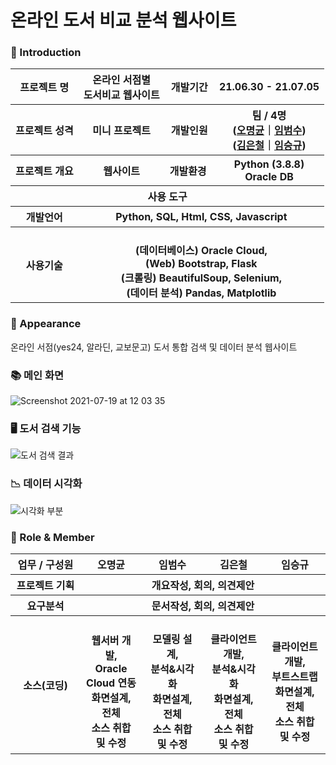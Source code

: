 # 온라인 도서 비교 분석 웹사이트



### 👋 Introduction

<table>
    <tr>
        <th>프로젝트 명 </th>
        <th>온라인 서점별 <br>도서비교 웹사이트</th>
        <th>개발기간</th>
        <th>21.06.30 - 21.07.05</th>
    </tr>
    <tr>
        <th>프로젝트 성격</th>
        <th>미니 프로젝트</th>
        <th>개발인원</th>
        <th>팀 / 4명<br>
          (<a href="https://github.com/ropering">오명균</a>｜<a href="https://github.com/BeomSu-Lim">임범수</a>) <br>
          (<a href="https://ad4613.tistory.com/">김은철</a>｜<a href="https://github.com/sir8080">임승규</a>)
      </th>
    </tr>
      <tr>
        <th>프로젝트 개요</th>
        <th>웹사이트</th>
        <th>개발환경&nbsp;</th>
        <th>Python (3.8.8)  <br> Oracle DB </th>
    </tr>
    <tr>
        <th colspan="5">사용 도구</th>
    </tr>  
    <tr>
        <th>개발언어</th>
        <th colspan="3">Python, SQL, Html, CSS, Javascript</th>
    </tr>
    <tr>
        <th>사용기술</th>
        <th colspan="3">
            <br> (데이터베이스) Oracle Cloud,  
            <br> (Web) Bootstrap, Flask
            <br> (크롤링) BeautifulSoup, Selenium, 
            <br> (데이터 분석) Pandas, Matplotlib
        </th>
    </tr>
</table>

### 📼 Appearance
온라인 서점(yes24, 알라딘, 교보문고) 도서 통합 검색 및 데이터 분석 웹사이트


 ### 📚 메인 화면
![Screenshot 2021-07-19 at 12 03 35](https://user-images.githubusercontent.com/50795314/126107072-1bdae78d-c1cc-4ada-a854-63c15a86884e.jpg)
 ### 🖥️ 도서 검색 기능
![도서 검색 결과](https://user-images.githubusercontent.com/50795314/126107027-daafef4d-9ae8-4af2-9fa9-7cae6d6b768f.gif)
 ### 📉 데이터 시각화
![시각화 부분](https://user-images.githubusercontent.com/50795314/126106989-9f0f4474-2085-4270-bbfc-b50a4b4174f6.gif)

### 📑 Role & Member


<table>
    <tr>
        <th width="16%">업무 / 구성원</th>
        <th width="14%">오명균</th>
        <th width="14%">임범수</th>        
        <th width="14%">김은철</th>        
        <th width="14%">임승규</th>        
    </tr>
    <tr>
        <th>프로젝트 기획</th>
        <th colspan="4"> <center>개요작성, 회의, 의견제안 </center> </th>
    </tr>
    <tr>
        <th>요구분석</th>
        <th colspan="4"> <center> 문서작성, 회의, 의견제안 </center> </th>
    </tr>
        <th>소스(코딩)</th>
        <th>
            <br>웹서버 개발, 
            <br>Oracle Cloud 연동
            <br>화면설계, 전체
            <br>소스 취합 및 수정
        </th>
        <th>
            <br>모델링 설계,
            <br>분석&시각화    
            <br>화면설계, 전체
            <br>소스 취합 및 수정
        </th>
        <th>
            <br>클라이언트 개발,
            <br>분석&시각화    
            <br>화면설계, 전체
            <br>소스 취합 및 수정
        </th>
        <th>
            <br>클라이언트 개발,
            <br>부트스트랩  
            <br>화면설계, 전체
            <br>소스 취합 및 수정
        </th>
    </tr>
</table>



